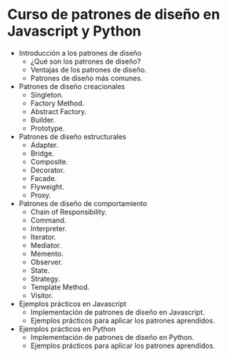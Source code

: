 # Curso de patrones de diseño en Javascript y Python


- Introducción a los patrones de diseño
    - ¿Qué son los patrones de diseño?
    - Ventajas de los patrones de diseño.
    - Patrones de diseño más comunes.
- Patrones de diseño creacionales
    - Singleton.
    - Factory Method.
    - Abstract Factory.
    - Builder.
    - Prototype.
- Patrones de diseño estructurales
    - Adapter.
    - Bridge.
    - Composite.
    - Decorator.
    - Facade.
    - Flyweight.
    - Proxy.
- Patrones de diseño de comportamiento
    - Chain of Responsibility.
    - Command.
    - Interpreter.
    - Iterator.
    - Mediator.
    - Memento.
    - Observer.
    - State.
    - Strategy.
    - Template Method.
    - Visitor.
- Ejemplos prácticos en Javascript
    - Implementación de patrones de diseño en Javascript.
    - Ejemplos prácticos para aplicar los patrones aprendidos.
- Ejemplos prácticos en Python
    - Implementación de patrones de diseño en Python.
    - Ejemplos prácticos para aplicar los patrones aprendidos.
